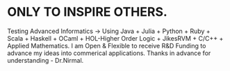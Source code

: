 # ONLY TO INSPIRE OTHERS.
Testing Advanced Informatics -> Using Java + Julia + Python + Ruby + Scala + Haskell + OCaml + HOL-Higher Order Logic + JikesRVM + C/C++ + Applied Mathematics.
I am Open & Flexible to receive R&D Funding to advance my ideas into commerical applications.
Thanks in advance for understanding - Dr.Nirmal.
